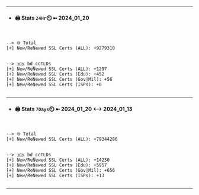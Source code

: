 

---
- #### 🖨️ **Stats** `24Hr`⏲️ ➼ 2024_01_20
```console


--> 🌐 Total
[+] New/ReNewed SSL Certs (ALL): +9279310


--> 🇧🇩 bd_ccTLDs
[+] New/ReNewed SSL Certs (ALL): +1297
[+] New/ReNewed SSL Certs (Edu): +452
[+] New/ReNewed SSL Certs (Gov|Mil): +56
[+] New/ReNewed SSL Certs (ISPs): +0


```

---
- #### 🖨️ **Stats** `7Days`⏲️ ➼ 2024_01_20 <--> 2024_01_13
```console


--> 🌐 Total
[+] New/ReNewed SSL Certs (ALL): +79344286


--> 🇧🇩 bd_ccTLDs
[+] New/ReNewed SSL Certs (ALL): +14250
[+] New/ReNewed SSL Certs (Edu): +5957
[+] New/ReNewed SSL Certs (Gov|Mil): +656
[+] New/ReNewed SSL Certs (ISPs): +13


```

---

